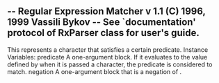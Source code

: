 -- Regular Expression Matcher v 1.1 (C) 1996, 1999 Vassili Bykov
-- See `documentation' protocol of RxParser class for user's guide.
--
This represents a character that satisfies a certain predicate.
Instance Variables:
	predicate	<BlockClosure>	A one-argument block. If it evaluates to the value defined by <negated> when it is passed a character, the predicate is considered to match.
	negation	<BlockClosure>	A one-argument block that is a negation of <predicate>.